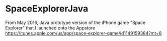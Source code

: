 # SpaceExplorerJava
From May 2016, Java prototype version of the iPhone game "Space Explorer" that I launched onto the Appstore https://itunes.apple.com/us/app/space-explorer-game/id1149159384?mt=8
